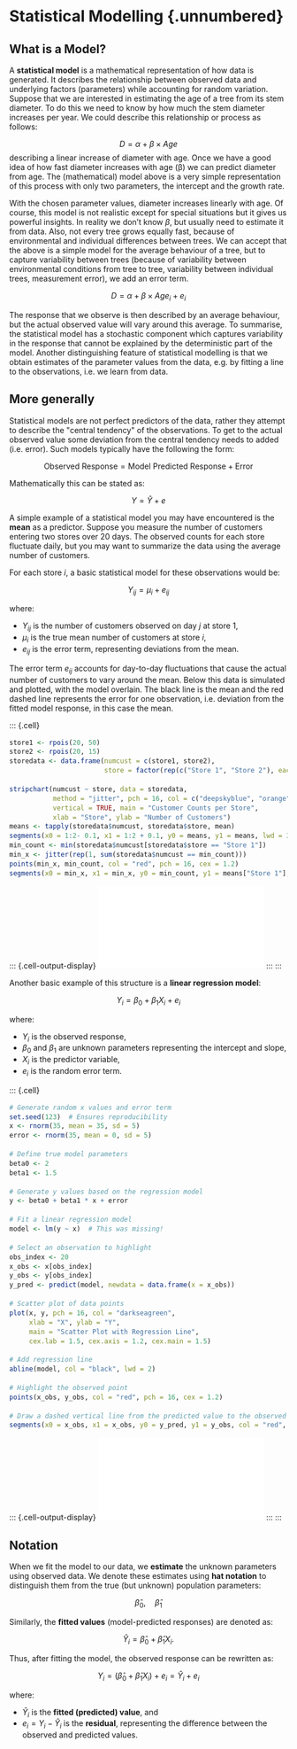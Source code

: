 # Statistical Modelling {.unnumbered}

## What is a Model?

A **statistical model** is a mathematical representation of how data is generated. It describes the relationship between observed data and underlying factors (parameters) while accounting for random variation. Suppose that we are interested in estimating the age of a tree from its stem diameter. To do this we need to know by how much the stem diameter increases per year. We could describe this relationship or process as follows:

$$D = \alpha + \beta \times Age$$ describing a linear increase of diameter with age. Once we have a good idea of how fast diameter increases with age (β) we can predict diameter from age. The (mathematical) model above is a very simple representation of this process with only two parameters, the intercept and the growth rate.

With the chosen parameter values, diameter increases linearly with age. Of course, this model is not realistic except for special situations but it gives us powerful insights. In reality we don’t know $\beta$, but usually need to estimate it from data. Also, not every tree grows equally fast, because of environmental and individual differences between trees. We can accept that the above is a simple model for the average behaviour of a tree, but to capture variability between trees (because of variability between environmental conditions from tree to tree, variability between individual trees, measurement error), we add an error term.

$$D = \alpha + \beta \times Age_i + e_i$$

The response that we observe is then described by an average behaviour, but the actual observed value will vary around this average. To summarise, the statistical model has a stochastic component which captures variability in the response that cannot be explained by the deterministic part of the model. Another distinguishing feature of statistical modelling is that we obtain estimates of the parameter values from the data, e.g. by fitting a line to the observations, i.e. we learn from data.

## More generally

Statistical models are not perfect predictors of the data, rather they attempt to describe the "central tendency" of the observations. To get to the actual observed value some deviation from the central tendency needs to added (i.e. error). Such models typically have the following the form:

$$
\text{Observed Response} = \text{Model Predicted Response} + \text{Error}
$$

Mathematically this can be stated as:

$$Y = \hat{Y} + e$$

A simple example of a statistical model you may have encountered is the **mean** as a predictor. Suppose you measure the number of customers entering two stores over 20 days. The observed counts for each store fluctuate daily, but you may want to summarize the data using the average number of customers.

For each store $i$, a basic statistical model for these observations would be:

$$
Y_{ij} = \mu_i + e_{ij}
$$

where:

-   $Y_{ij}$ is the number of customers observed on day $j$ at store 1,
-   $\mu_i$ is the true mean number of customers at store $i$,
-   $e_{ij}$ is the error term, representing deviations from the mean.

The error term $e_{ij}$ accounts for day-to-day fluctuations that cause the actual number of customers to vary around the mean. Below this data is simulated and plotted, with the model overlain. The black line is the mean and the red dashed line represents the error for one observation, i.e. deviation from the fitted model response, in this case the mean.






::: {.cell}

```{.r .cell-code  code-fold="true"}
store1 <- rpois(20, 50)
store2 <- rpois(20, 15)
storedata <- data.frame(numcust = c(store1, store2),
                        store = factor(rep(c("Store 1", "Store 2"), each = 20)))

stripchart(numcust ~ store, data = storedata,
           method = "jitter", pch = 16, col = c("deepskyblue", "orange"),
           vertical = TRUE, main = "Customer Counts per Store",
           xlab = "Store", ylab = "Number of Customers")
means <- tapply(storedata$numcust, storedata$store, mean)
segments(x0 = 1:2- 0.1, x1 = 1:2 + 0.1, y0 = means, y1 = means, lwd = 3, col = "black") 
min_count <- min(storedata$numcust[storedata$store == "Store 1"])
min_x <- jitter(rep(1, sum(storedata$numcust == min_count))) 
points(min_x, min_count, col = "red", pch = 16, cex = 1.2) 
segments(x0 = min_x, x1 = min_x, y0 = min_count, y1 = means["Store 1"], col = "red", lwd = 2, lty = 2)
```

::: {.cell-output-display}
![](00_ModelConcepts_files/figure-pdf/unnamed-chunk-1-1.pdf)
:::
:::






Another basic example of this structure is a **linear regression model**:

$$
Y_i = \beta_0 + \beta_1 X_i + e_i
$$

where:

-   $Y_i$ is the observed response,
-   $\beta_0$ and $\beta_1$ are unknown parameters representing the intercept and slope,
-   $X_i$ is the predictor variable,
-   $e_i$ is the random error term.






::: {.cell}

```{.r .cell-code  code-fold="true"}
# Generate random x values and error term
set.seed(123)  # Ensures reproducibility
x <- rnorm(35, mean = 35, sd = 5)
error <- rnorm(35, mean = 0, sd = 5)

# Define true model parameters
beta0 <- 2
beta1 <- 1.5

# Generate y values based on the regression model
y <- beta0 + beta1 * x + error

# Fit a linear regression model
model <- lm(y ~ x)  # This was missing!

# Select an observation to highlight
obs_index <- 20  
x_obs <- x[obs_index]
y_obs <- y[obs_index]
y_pred <- predict(model, newdata = data.frame(x = x_obs))  

# Scatter plot of data points
plot(x, y, pch = 16, col = "darkseagreen",
     xlab = "X", ylab = "Y",
     main = "Scatter Plot with Regression Line",
     cex.lab = 1.5, cex.axis = 1.2, cex.main = 1.5)

# Add regression line
abline(model, col = "black", lwd = 2)

# Highlight the observed point
points(x_obs, y_obs, col = "red", pch = 16, cex = 1.2)  

# Draw a dashed vertical line from the predicted value to the observed value
segments(x0 = x_obs, x1 = x_obs, y0 = y_pred, y1 = y_obs, col = "red", lwd = 2, lty = 2)
```

::: {.cell-output-display}
![](00_ModelConcepts_files/figure-pdf/unnamed-chunk-2-1.pdf)
:::
:::






## Notation

When we fit the model to our data, we **estimate** the unknown parameters using observed data. We denote these estimates using **hat notation** to distinguish them from the true (but unknown) population parameters:

$$
\hat{\beta}_0, \quad \hat{\beta}_1
$$

Similarly, the **fitted values** (model-predicted responses) are denoted as:

$$
\hat{Y}_i = \hat{\beta}_0 + \hat{\beta}_1 X_i.
$$

Thus, after fitting the model, the observed response can be rewritten as:

$$
Y_i = (\hat{\beta}_0 + \hat{\beta}_1 X_i) + e_i = \hat{Y}_i + e_i
$$

where:

-   $\hat{Y}_i$ is the **fitted (predicted) value**, and
-   $e_i = Y_i - \hat{Y}_i$ is the **residual**, representing the difference between the observed and predicted values.
